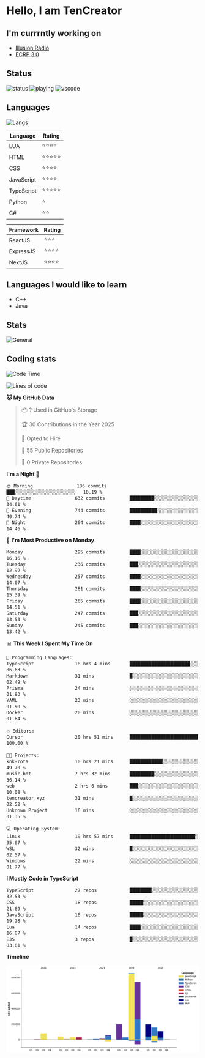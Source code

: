 # Hello, I am TenCreator

## I'm currrntly working on
- [Illusion Radio](https://illusionradio.co.uk/)
- [ECRP 3.0](http://github.com/Emerald-Coast-Roleplay/)

## Status
![status](https://api.statusbadges.me/badge/status/518334475038359555?simple=true&style=for-the-badge)
![playing](https://api.statusbadges.me/badge/playing/518334475038359555?style=for-the-badge)
![vscode](https://api.statusbadges.me/badge/vscode/518334475038359555?style=for-the-badge)

## Languages
![Langs](https://github-readme-stats.vercel.app/api/top-langs/?username=tencreator&layout=compact&theme=radical)


|Language|Rating|
|--------|------|
|LUA|⭐️⭐️⭐️⭐️|
|HTML|⭐️⭐️⭐️⭐️⭐️|
|CSS|⭐️⭐️⭐️⭐️|
|JavaScript|⭐️⭐️⭐️⭐️|
|TypeScript|⭐️⭐️⭐️⭐️⭐️|
|Python|⭐️|
|C#|⭐️⭐️ |

|Framework|Rating|
|--------|------|
|ReactJS|⭐️⭐️⭐|
|ExpressJS|⭐️⭐️⭐️⭐️|
|NextJS|⭐️⭐️⭐⭐️|

## Languages I would like to learn
- C++
- Java

## Stats
![General](https://github-readme-stats.vercel.app/api?username=tencreator&show_icons=true&theme=radical)

## Coding stats

<!--START_SECTION:waka-->
![Code Time](http://img.shields.io/badge/Code%20Time-401%20hrs-blue)

![Lines of code](https://img.shields.io/badge/From%20Hello%20World%20I%27ve%20Written-1.9%20million%20lines%20of%20code-blue)

**🐱 My GitHub Data** 

> 📦 ? Used in GitHub's Storage 
 > 
> 🏆 30 Contributions in the Year 2025
 > 
> 💼 Opted to Hire
 > 
> 📜 55 Public Repositories 
 > 
> 🔑 0 Private Repositories 
 > 
**I'm a Night 🦉** 

```text
🌞 Morning                186 commits         ███░░░░░░░░░░░░░░░░░░░░░░   10.19 % 
🌆 Daytime                632 commits         █████████░░░░░░░░░░░░░░░░   34.61 % 
🌃 Evening                744 commits         ██████████░░░░░░░░░░░░░░░   40.74 % 
🌙 Night                  264 commits         ████░░░░░░░░░░░░░░░░░░░░░   14.46 % 
```
📅 **I'm Most Productive on Monday** 

```text
Monday                   295 commits         ████░░░░░░░░░░░░░░░░░░░░░   16.16 % 
Tuesday                  236 commits         ███░░░░░░░░░░░░░░░░░░░░░░   12.92 % 
Wednesday                257 commits         ████░░░░░░░░░░░░░░░░░░░░░   14.07 % 
Thursday                 281 commits         ████░░░░░░░░░░░░░░░░░░░░░   15.39 % 
Friday                   265 commits         ████░░░░░░░░░░░░░░░░░░░░░   14.51 % 
Saturday                 247 commits         ███░░░░░░░░░░░░░░░░░░░░░░   13.53 % 
Sunday                   245 commits         ███░░░░░░░░░░░░░░░░░░░░░░   13.42 % 
```


📊 **This Week I Spent My Time On** 

```text
💬 Programming Languages: 
TypeScript               18 hrs 4 mins       ██████████████████████░░░   86.63 % 
Markdown                 31 mins             █░░░░░░░░░░░░░░░░░░░░░░░░   02.49 % 
Prisma                   24 mins             ░░░░░░░░░░░░░░░░░░░░░░░░░   01.93 % 
YAML                     23 mins             ░░░░░░░░░░░░░░░░░░░░░░░░░   01.90 % 
Docker                   20 mins             ░░░░░░░░░░░░░░░░░░░░░░░░░   01.64 % 

🔥 Editors: 
Cursor                   20 hrs 51 mins      █████████████████████████   100.00 % 

🐱‍💻 Projects: 
knk-rota                 10 hrs 21 mins      ████████████░░░░░░░░░░░░░   49.70 % 
music-bot                7 hrs 32 mins       █████████░░░░░░░░░░░░░░░░   36.14 % 
web                      2 hrs 6 mins        ███░░░░░░░░░░░░░░░░░░░░░░   10.08 % 
tencreator.xyz           31 mins             █░░░░░░░░░░░░░░░░░░░░░░░░   02.52 % 
Unknown Project          16 mins             ░░░░░░░░░░░░░░░░░░░░░░░░░   01.35 % 

💻 Operating System: 
Linux                    19 hrs 57 mins      ████████████████████████░   95.67 % 
WSL                      32 mins             █░░░░░░░░░░░░░░░░░░░░░░░░   02.57 % 
Windows                  22 mins             ░░░░░░░░░░░░░░░░░░░░░░░░░   01.77 % 
```

**I Mostly Code in TypeScript** 

```text
TypeScript               27 repos            ████████░░░░░░░░░░░░░░░░░   32.53 % 
CSS                      18 repos            █████░░░░░░░░░░░░░░░░░░░░   21.69 % 
JavaScript               16 repos            █████░░░░░░░░░░░░░░░░░░░░   19.28 % 
Lua                      14 repos            ████░░░░░░░░░░░░░░░░░░░░░   16.87 % 
EJS                      3 repos             █░░░░░░░░░░░░░░░░░░░░░░░░   03.61 % 
```



**Timeline**

![Lines of Code chart](https://raw.githubusercontent.com/tencreator/tencreator/main/assets/bar_graph.png)


<!--END_SECTION:waka-->
